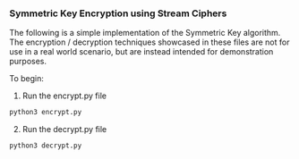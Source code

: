 ### Symmetric Key Encryption using Stream Ciphers

The following is a simple implementation of the Symmetric Key algorithm.
The encryption / decryption techniques showcased in these files are not for use in a real world scenario, but are instead intended for demonstration purposes.

To begin:
1. Run the encrypt.py file

```bash
python3 encrypt.py
```

2. Run the decrypt.py file

```bash
python3 decrypt.py
```
